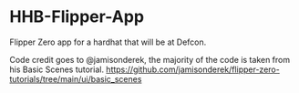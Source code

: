 # HHB-Flipper-App
Flipper Zero app for a hardhat that will be at Defcon.

Code credit goes to @jamisonderek, the majority of the code is taken from his Basic Scenes tutorial.
https://github.com/jamisonderek/flipper-zero-tutorials/tree/main/ui/basic_scenes

